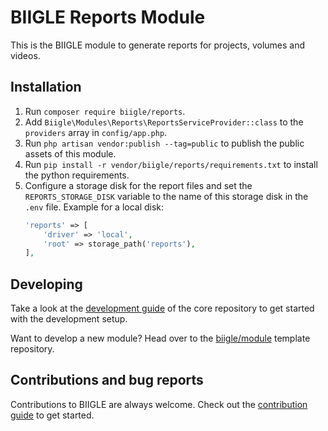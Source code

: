 # BIIGLE Reports Module

This is the BIIGLE module to generate reports for projects, volumes and videos.

## Installation

1. Run `composer require biigle/reports`.
2. Add `Biigle\Modules\Reports\ReportsServiceProvider::class` to the `providers` array in `config/app.php`.
3. Run `php artisan vendor:publish --tag=public` to publish the public assets of this module.
4. Run `pip install -r vendor/biigle/reports/requirements.txt` to install the python requirements.
5. Configure a storage disk for the report files and set the `REPORTS_STORAGE_DISK` variable to the name of this storage disk in the `.env` file. Example for a local disk:
    ```php
    'reports' => [
        'driver' => 'local',
        'root' => storage_path('reports'),
    ],
    ```

## Developing

Take a look at the [development guide](https://github.com/biigle/core/blob/master/DEVELOPING.md) of the core repository to get started with the development setup.

Want to develop a new module? Head over to the [biigle/module](https://github.com/biigle/module) template repository.

## Contributions and bug reports

Contributions to BIIGLE are always welcome. Check out the [contribution guide](https://github.com/biigle/core/blob/master/CONTRIBUTING.md) to get started.
